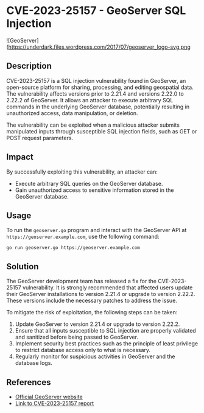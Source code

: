 # CVE-2023-25157 - GeoServer SQL Injection

![GeoServer](https://underdark.files.wordpress.com/2017/07/geoserver_logo-svg.png

## Description

CVE-2023-25157 is a SQL injection vulnerability found in GeoServer, an open-source platform for sharing, processing, and editing geospatial data. The vulnerability affects versions prior to 2.21.4 and versions 2.22.0 to 2.22.2 of GeoServer. It allows an attacker to execute arbitrary SQL commands in the underlying GeoServer database, potentially resulting in unauthorized access, data manipulation, or deletion.

The vulnerability can be exploited when a malicious attacker submits manipulated inputs through susceptible SQL injection fields, such as GET or POST request parameters.

## Impact

By successfully exploiting this vulnerability, an attacker can:

- Execute arbitrary SQL queries on the GeoServer database.
- Gain unauthorized access to sensitive information stored in the GeoServer database.

## Usage

To run the `geoserver.go` program and interact with the GeoServer API at `https://geoserver.example.com`, use the following command:

```shell
go run geoserver.go https://geoserver.example.com
```
## Solution

The GeoServer development team has released a fix for the CVE-2023-25157 vulnerability. It is strongly recommended that affected users update their GeoServer installations to version 2.21.4 or upgrade to version 2.22.2. These versions include the necessary patches to address the issue.

To mitigate the risk of exploitation, the following steps can be taken:

1. Update GeoServer to version 2.21.4 or upgrade to version 2.22.2.
2. Ensure that all inputs susceptible to SQL injection are properly validated and sanitized before being passed to GeoServer.
3. Implement security best practices such as the principle of least privilege to restrict database access only to what is necessary.
4. Regularly monitor for suspicious activities in GeoServer and the database logs.

## References

- [Official GeoServer website](https://geoserver.org/)
- [Link to CVE-2023-25157 report](https://twitter.com/parzel2/status/1665726454489915395)
